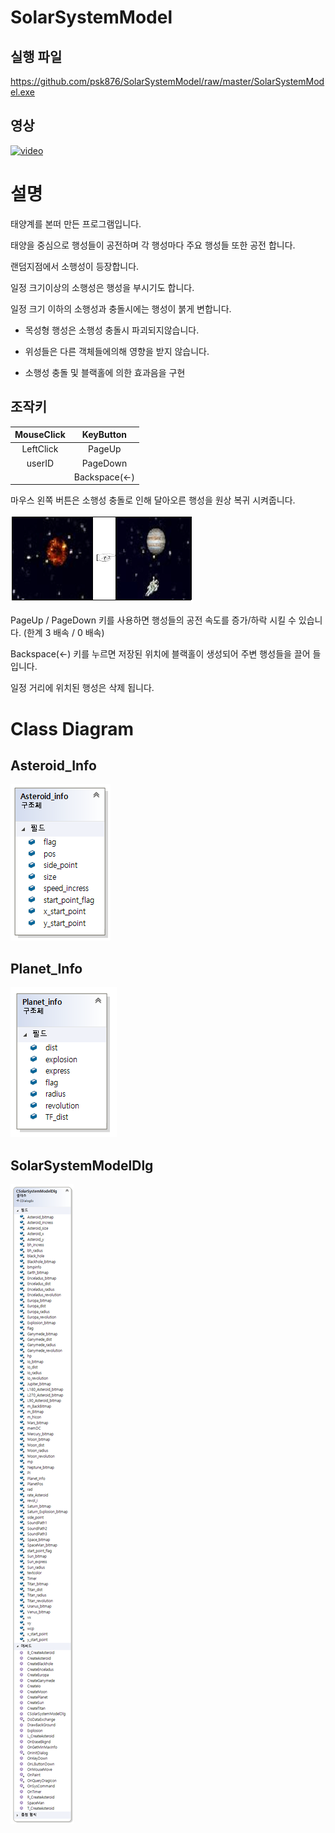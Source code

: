 # SolarSystemModel

## 실행 파일

<https://github.com/psk876/SolarSystemModel/raw/master/SolarSystemModel.exe>

## 영상

[![video](https://i.vimeocdn.com/video/776961201_640x360.jpg)](https://vimeo.com/331539334)

# 설명

태양계를 본떠 만든 프로그램입니다.

태양을 중심으로 행성들이 공전하며 각 행성마다 주요 행성들 또한 공전 합니다.

랜덤지점에서 소행성이 등장합니다.

일정 크기이상의 소행성은 행성을 부시기도 합니다.

일정 크기 이하의 소행성과 충돌시에는 행성이 붉게 변합니다.

* 목성형 행성은 소행성 충돌시 파괴되지않습니다.

* 위성들은 다른 객체들에의해 영향을 받지 않습니다.

* 소행성 충돌 및 블랙홀에 의한 효과음을 구현

## 조작키

| MouseClick | KeyButton |
|:-------:|:-------:|
| LeftClick | PageUp |
| userID | PageDown |
|  | Backspace(←) |

마우스 왼쪽 버튼은 소행성 충돌로 인해 달아오른 행성을 원상 복귀 시켜줍니다.

![ImplementationImage](ReadmeImage/ImplementationImage/Imp_01.PNG)

PageUp / PageDown 키를 사용하면 행성들의 공전 속도를 증가/하락 시킬 수 있습니다. (한계 3 배속 / 0 배속)

Backspace(←) 키를 누르면 저장된 위치에 블랙홀이 생성되어 주변 행성들을 끌어 들입니다.

일정 거리에 위치된 행성은 삭제 됩니다.

# Class Diagram

## Asteroid_Info

![Asteroid_Info](ReadmeImage/ClassDiagram/Asteroid_Info.png)

## Planet_Info

![Planet_Info](ReadmeImage/ClassDiagram/Planet_Info.png)

## SolarSystemModelDlg

![SolarSystemModelDlg](ReadmeImage/ClassDiagram/SolarSystemModelDlg.png)

